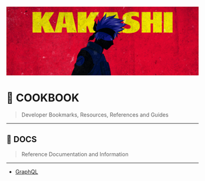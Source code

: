 ![0xKakashi](../banner.png)

# 📔 COOKBOOK

> Developer Bookmarks, Resources, References and Guides

---

## 📄 DOCS

> Reference Documentation and Information

---

* [GraphQL](./graphql.md)
